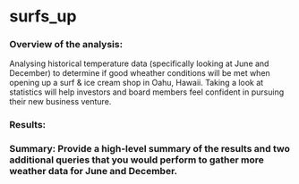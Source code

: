 # surfs_up

### Overview of the analysis:
Analysing historical temperature data (specifically looking at June and December) to determine if good wheather conditions will be met when opening up a surf & ice cream shop in Oahu, Hawaii. Taking a look at statistics will help investors and board members feel confident in pursuing their new business venture. 


### Results:





### Summary: Provide a high-level summary of the results and two additional queries that you would perform to gather more weather data for June and December.
